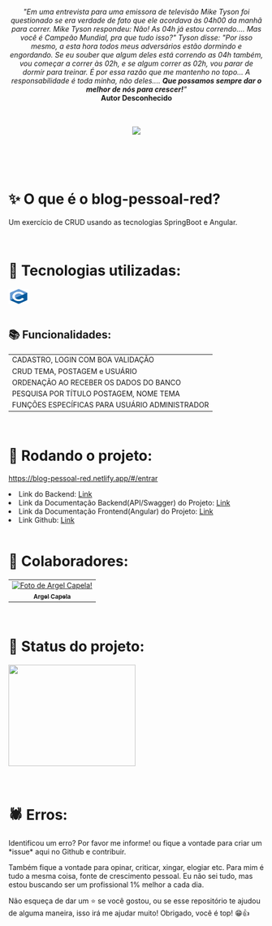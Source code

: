 <!--<div id="portfolio-slideshow-items" class="hide-on-portfolio" visibility="0">
<div class="item"><video id="portfolio-video" data-yt2html5="https://youtu.be/WoeL3G3pUDs" controls></video></div>
</div>
-->

<div class="hide-on-portfolio">

<div align="center">
	<p><i>"Em uma entrevista para uma emissora de televisão Mike Tyson foi questionado se era verdade de fato que ele acordava às 04h00 da manhã para correr. Mike Tyson respondeu: Não! As 04h já estou correndo.... Mas você é Campeão Mundial, pra que tudo isso?" Tyson disse: "Por isso mesmo, a esta hora todos meus adversários estão dormindo e engordando. Se eu souber que algum deles está correndo as 04h também, vou começar a correr às 02h, e se algum correr as 02h, vou parar de dormir para treinar. É por essa razão que me mantenho no topo... A responsabilidade é toda minha, não deles.... <b>Que possamos sempre dar o melhor de nós para crescer!</b>" </i><br><b>Autor Desconhecido</b></p>
<br><br>
	<img src="https://i.imgur.com/ndImDZ1.jpg" width="250px">
</div>
<br><br>
</div>
<br><br>

<div class="hide-on-portfolio">
	
# ✨ O que é o blog-pessoal-red?
	
Um exercício de CRUD usando as tecnologias SpringBoot e Angular. <br>
</div>
<br>

<div class="col-12">

# 🔧 Tecnologias utilizadas:<br>
<div style="display: inline_block">
     <img align="center" alt="gel-Js" height="30" width="40" src="https://raw.githubusercontent.com/devicons/devicon/master/icons/c/c-original.svg">
</div>
<br>
	
## :books: Funcionalidades:<br>
<table class="special-border">
<tr>
    <td colspan="2">CADASTRO, LOGIN COM BOA VALIDAÇÃO</td>
</tr> 
<tr>
    <td colspan="2">CRUD TEMA, POSTAGEM e USUÁRIO</td>
</tr> 
<tr>
    <td colspan="2">ORDENAÇÃO AO RECEBER OS DADOS DO BANCO</td>
</tr> 
<tr>
    <td colspan="2">PESQUISA POR TÍTULO POSTAGEM, NOME TEMA</td>
</tr> 
<tr>
    <td colspan="2">FUNÇÕES ESPECÍFICAS PARA USUÁRIO ADMINISTRADOR</td>
</tr> 
</table>
 <br>
  
<div class="col-12">

# 🚀 Rodando o projeto:<br>
<a href="https://blog-pessoal-red.netlify.app/#/entrar">https://blog-pessoal-red.netlify.app/#/entrar</a>
<li>Link do Backend:  <a href="https://blog-pessoal-red-backend.herokuapp.com/swagger-ui/">Link</a></li>
<li>Link da Documentação Backend(API/Swagger) do Projeto: <a href="https://argelcapela.github.io/blog-pessoal-red-backend/docs">Link</a></li>
<li>Link da Documentação Frontend(Angular) do Projeto: <a href="https://argelcapela.github.io/blog-pessoal-red-backend/docs">Link</a></li>
<li>Link Github: <a href="https://github.com/argelcapela/te-amo-mil-milhoes-frontend">Link</a></li>

	
</div>
<br>


<div class="col-12">
	
# 🤝 Colaboradores:<br>
<table>
  <tr>
    <td align="center">
      <a href="http://github.com/argelcapela">
        <img src="https://avatars.githubusercontent.com/u/79276276?s=400&u=055b803f4708d59eaf50208ba601f85844125757&v=4" width="100px;" alt="Foto de Argel Capela!"/><br>
        <sub>
          <b>Argel Capela</b>
        </sub>
      </a>
    </td>
  </tr>
</table>
<br>
</div>
	
<div class="col-12">
	
# 📅 Status do projeto:<br>
<img src="https://i.imgur.com/3bRGIPH.png" width="250px" height="200px">
</div>
	
<br>
<br>

<div class="col-12">
	
# 🕷 Erros:<br>
<p>Identificou um erro? Por favor me informe! ou fique a vontade para criar um *issue* aqui no Github e contribuir.</p>
<p>Também fique a vontade para opinar, criticar, xingar, elogiar etc. Para mim é tudo a mesma coisa, fonte de crescimento pessoal. Eu não sei tudo, mas estou buscando ser um profissional 1% melhor a cada dia.</p>
</div>
	
<div class="col-12">
<p>Não esqueça de dar um ⭐️ se você gostou, ou se esse repositório te ajudou de alguma maneira, isso irá me ajudar muito! Obrigado, você é top! 😁👍</p>
</div>
	

<br><br>
